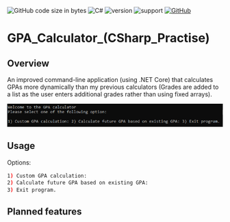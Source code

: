 ![GitHub code size in bytes](https://img.shields.io/github/languages/code-size/Anthony-T-N/GPA_Calculator_-CSharp_Practise-)
![C#](https://img.shields.io/badge/Language-C%23-green)
![version](https://img.shields.io/badge/version-1.0.1-yellow.svg)
![support](https://img.shields.io/badge/OS-Windows-orange.svg)
[![GitHub](https://img.shields.io/github/license/mashape/apistatus.svg)](https://github.com/Anthony-T-N/GPA_Calculator_-CSharp_Practise-)

# GPA_Calculator_(CSharp_Practise)
Overview
-
An improved command-line application (using .NET Core) that calculates GPAs more dynamically than my previous calculators (Grades are added to a list as the user enters additional grades rather than using fixed arrays).

<p align="center"> 
<img src="/sample.PNG">
</p>

Usage
-
Options:
```sh
1) Custom GPA calculation:
2) Calculate future GPA based on existing GPA:
3) Exit program.
```
Planned features
-
